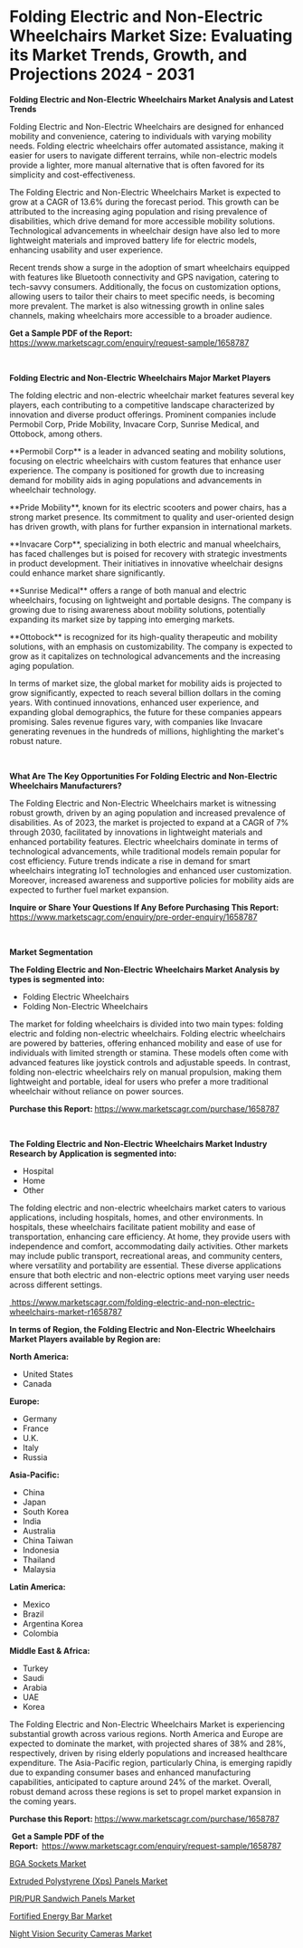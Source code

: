<p><h1>Folding Electric and Non-Electric Wheelchairs Market Size: Evaluating its Market Trends, Growth, and Projections 2024 - 2031</h1></p><p><strong>Folding Electric and Non-Electric Wheelchairs Market Analysis and Latest Trends</strong></p>
<p><p>Folding Electric and Non-Electric Wheelchairs are designed for enhanced mobility and convenience, catering to individuals with varying mobility needs. Folding electric wheelchairs offer automated assistance, making it easier for users to navigate different terrains, while non-electric models provide a lighter, more manual alternative that is often favored for its simplicity and cost-effectiveness. </p><p>The Folding Electric and Non-Electric Wheelchairs Market is expected to grow at a CAGR of 13.6% during the forecast period. This growth can be attributed to the increasing aging population and rising prevalence of disabilities, which drive demand for more accessible mobility solutions. Technological advancements in wheelchair design have also led to more lightweight materials and improved battery life for electric models, enhancing usability and user experience. </p><p>Recent trends show a surge in the adoption of smart wheelchairs equipped with features like Bluetooth connectivity and GPS navigation, catering to tech-savvy consumers. Additionally, the focus on customization options, allowing users to tailor their chairs to meet specific needs, is becoming more prevalent. The market is also witnessing growth in online sales channels, making wheelchairs more accessible to a broader audience.</p></p>
<p><strong>Get a Sample PDF of the Report:&nbsp;</strong> <a href="https://www.marketscagr.com/enquiry/request-sample/1658787?utm_campaign=1179&utm_medium=2&utm_source=Github&utm_content=ia&utm_term=28092024&utm_id=folding-electric-and-non-electric-wheelchairs">https://www.marketscagr.com/enquiry/request-sample/1658787</a></p>
<p>&nbsp;</p>
<p><strong>Folding Electric and Non-Electric Wheelchairs Major Market Players</strong></p>
<p><p>The folding electric and non-electric wheelchair market features several key players, each contributing to a competitive landscape characterized by innovation and diverse product offerings. Prominent companies include Permobil Corp, Pride Mobility, Invacare Corp, Sunrise Medical, and Ottobock, among others.</p><p>**Permobil Corp** is a leader in advanced seating and mobility solutions, focusing on electric wheelchairs with custom features that enhance user experience. The company is positioned for growth due to increasing demand for mobility aids in aging populations and advancements in wheelchair technology.</p><p>**Pride Mobility**, known for its electric scooters and power chairs, has a strong market presence. Its commitment to quality and user-oriented design has driven growth, with plans for further expansion in international markets. </p><p>**Invacare Corp**, specializing in both electric and manual wheelchairs, has faced challenges but is poised for recovery with strategic investments in product development. Their initiatives in innovative wheelchair designs could enhance market share significantly.</p><p>**Sunrise Medical** offers a range of both manual and electric wheelchairs, focusing on lightweight and portable designs. The company is growing due to rising awareness about mobility solutions, potentially expanding its market size by tapping into emerging markets.</p><p>**Ottobock** is recognized for its high-quality therapeutic and mobility solutions, with an emphasis on customizability. The company is expected to grow as it capitalizes on technological advancements and the increasing aging population.</p><p>In terms of market size, the global market for mobility aids is projected to grow significantly, expected to reach several billion dollars in the coming years. With continued innovations, enhanced user experience, and expanding global demographics, the future for these companies appears promising. Sales revenue figures vary, with companies like Invacare generating revenues in the hundreds of millions, highlighting the market's robust nature.</p></p>
<p>&nbsp;</p>
<p><strong>What Are The Key Opportunities For Folding Electric and Non-Electric Wheelchairs Manufacturers?</strong></p>
<p><p>The Folding Electric and Non-Electric Wheelchairs market is witnessing robust growth, driven by an aging population and increased prevalence of disabilities. As of 2023, the market is projected to expand at a CAGR of 7% through 2030, facilitated by innovations in lightweight materials and enhanced portability features. Electric wheelchairs dominate in terms of technological advancements, while traditional models remain popular for cost efficiency. Future trends indicate a rise in demand for smart wheelchairs integrating IoT technologies and enhanced user customization. Moreover, increased awareness and supportive policies for mobility aids are expected to further fuel market expansion.</p></p>
<p><strong>Inquire or Share Your Questions If Any Before Purchasing This Report:</strong> <a href="https://www.marketscagr.com/enquiry/pre-order-enquiry/1658787?utm_campaign=1179&utm_medium=2&utm_source=Github&utm_content=ia&utm_term=28092024&utm_id=folding-electric-and-non-electric-wheelchairs">https://www.marketscagr.com/enquiry/pre-order-enquiry/1658787</a></p>
<p>&nbsp;</p>
<p><strong>Market Segmentation</strong></p>
<p><strong>The Folding Electric and Non-Electric Wheelchairs Market Analysis by types is segmented into:</strong></p>
<p><ul><li>Folding Electric Wheelchairs</li><li>Folding Non-Electric Wheelchairs</li></ul></p>
<p><p>The market for folding wheelchairs is divided into two main types: folding electric and folding non-electric wheelchairs. Folding electric wheelchairs are powered by batteries, offering enhanced mobility and ease of use for individuals with limited strength or stamina. These models often come with advanced features like joystick controls and adjustable speeds. In contrast, folding non-electric wheelchairs rely on manual propulsion, making them lightweight and portable, ideal for users who prefer a more traditional wheelchair without reliance on power sources.</p></p>
<p><strong>Purchase this Report:&nbsp;</strong><a href="https://www.marketscagr.com/purchase/1658787?utm_campaign=1179&utm_medium=2&utm_source=Github&utm_content=ia&utm_term=28092024&utm_id=folding-electric-and-non-electric-wheelchairs">https://www.marketscagr.com/purchase/1658787</a></p>
<p>&nbsp;</p>
<p><strong>The Folding Electric and Non-Electric Wheelchairs Market Industry Research by Application is segmented into:</strong></p>
<p><ul><li>Hospital</li><li>Home</li><li>Other</li></ul></p>
<p><p>The folding electric and non-electric wheelchairs market caters to various applications, including hospitals, homes, and other environments. In hospitals, these wheelchairs facilitate patient mobility and ease of transportation, enhancing care efficiency. At home, they provide users with independence and comfort, accommodating daily activities. Other markets may include public transport, recreational areas, and community centers, where versatility and portability are essential. These diverse applications ensure that both electric and non-electric options meet varying user needs across different settings.</p></p>
<p><a href="https://www.marketscagr.com/folding-electric-and-non-electric-wheelchairs-market-r1658787?utm_campaign=1179&utm_medium=2&utm_source=Github&utm_content=ia&utm_term=28092024&utm_id=folding-electric-and-non-electric-wheelchairs">&nbsp;https://www.marketscagr.com/folding-electric-and-non-electric-wheelchairs-market-r1658787</a></p>
<p><strong>In terms of Region, the Folding Electric and Non-Electric Wheelchairs Market Players available by Region are:</strong></p>
<p>
    <p> <strong> North America: </strong>
        <ul>
            <li>United States</li>
            <li>Canada</li>
        </ul>
        </p> 
    <p> <strong> Europe: </strong>
        <ul>
            <li>Germany</li>
            <li>France</li>
            <li>U.K.</li>
            <li>Italy</li>
            <li>Russia</li>
        </ul>
        </p> 
    <p> <strong> Asia-Pacific: </strong>
        <ul>
            <li>China</li>
            <li>Japan</li>
            <li>South Korea</li>
            <li>India</li>
            <li>Australia</li>
            <li>China Taiwan</li>
            <li>Indonesia</li>
            <li>Thailand</li>
            <li>Malaysia</li>
        </ul>
        </p> 
    <p> <strong> Latin America: </strong>
        <ul>
            <li>Mexico</li>
            <li>Brazil</li>
            <li>Argentina Korea</li>
            <li>Colombia</li>
        </ul>
        </p> 
    <p> <strong> Middle East & Africa: </strong>
        <ul>
            <li>Turkey</li>
            <li>Saudi</li>
            <li>Arabia</li>
            <li>UAE</li>
            <li>Korea</li>
        </ul>
    </p>
    </p>
<p><p>The Folding Electric and Non-Electric Wheelchairs Market is experiencing substantial growth across various regions. North America and Europe are expected to dominate the market, with projected shares of 38% and 28%, respectively, driven by rising elderly populations and increased healthcare expenditure. The Asia-Pacific region, particularly China, is emerging rapidly due to expanding consumer bases and enhanced manufacturing capabilities, anticipated to capture around 24% of the market. Overall, robust demand across these regions is set to propel market expansion in the coming years.</p></p>
<p><strong>Purchase this Report: </strong><a href="https://www.marketscagr.com/purchase/1658787?utm_campaign=1179&utm_medium=2&utm_source=Github&utm_content=ia&utm_term=28092024&utm_id=folding-electric-and-non-electric-wheelchairs">https://www.marketscagr.com/purchase/1658787</a></p>
<p>&nbsp;<strong>Get a Sample PDF of the Report:&nbsp;&nbsp;</strong><a href="https://www.marketscagr.com/enquiry/request-sample/1658787?utm_campaign=1179&utm_medium=2&utm_source=Github&utm_content=ia&utm_term=28092024&utm_id=folding-electric-and-non-electric-wheelchairs">https://www.marketscagr.com/enquiry/request-sample/1658787</a></p>
<p><strong></strong></p>
<p><p><a href="https://www.linkedin.com/pulse/insights-bga-sockets-market-players-size-geographical-regions-7ua2f?trackingId=vwglyhCfT4W%2FBRuRKtIPaA%3D%3D&utm_campaign=1179&utm_medium=2&utm_source=Github&utm_content=ia&utm_term=28092024&utm_id=folding-electric-and-non-electric-wheelchairs">BGA Sockets Market</a></p><p><a href="https://issuu.com/reportprime-2/docs/extruded-polystyrene-xps-panels-mar_5d0cbc6bfabcb9?utm_campaign=1179&utm_medium=2&utm_source=Github&utm_content=ia&utm_term=28092024&utm_id=folding-electric-and-non-electric-wheelchairs">Extruded Polystyrene (Xps) Panels Market</a></p><p><a href="https://issuu.com/reportprime-2/docs/pirpur-sandwich-panels-market-size-_493768b7a582d6?utm_campaign=1179&utm_medium=2&utm_source=Github&utm_content=ia&utm_term=28092024&utm_id=folding-electric-and-non-electric-wheelchairs">PIR/PUR Sandwich Panels Market</a></p><p><a href="https://www.linkedin.com/pulse/global-fortified-energy-bar-market-size-expected-reach-cta7e?utm_campaign=1179&utm_medium=2&utm_source=Github&utm_content=ia&utm_term=28092024&utm_id=folding-electric-and-non-electric-wheelchairs">Fortified Energy Bar Market</a></p><p><a href="https://www.linkedin.com/pulse/night-vision-security-cameras-market-share-analysis-growth-4phxf?trackingId=gcuI5p9fT%2BWv%2F1BsfkidWw%3D%3D&utm_campaign=1179&utm_medium=2&utm_source=Github&utm_content=ia&utm_term=28092024&utm_id=folding-electric-and-non-electric-wheelchairs">Night Vision Security Cameras Market</a></p></p>